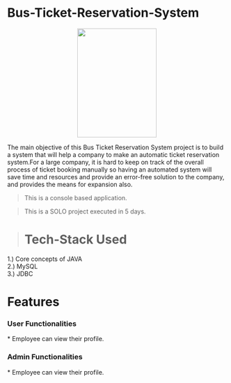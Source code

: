 # Bus-Ticket-Reservation-System
<div id="header" align="center">
  <img src="https://i0.wp.com/www.lovelycoding.org/wp-content/uploads/2021/01/Bus-Reservation-System.jpg?w=680&ssl=1" width="60%" height = "250px"/>
</div>

The main objective of this Bus Ticket Reservation System project is to build a system that will help a company to make an automatic ticket reservation system.For a large company, it is hard to keep on track of the overall process of ticket booking manually so having an automated system will save time and resources and provide an error-free solution to the company, and provides the means for expansion also.
> This is a console based application.

> This is a SOLO project executed in 5 days.

> # Tech-Stack Used
1.) Core concepts of JAVA <br>
2.) MySQL <br>
3.) JDBC

# Features
<h3> User Functionalities </h3>
* Employee can view their profile.<br>

<h3> Admin Functionalities </h3>
* Employee can view their profile.<br>

